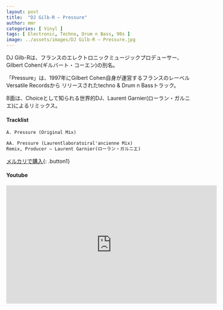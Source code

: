 ```yaml
---
layout: post
title:  "DJ Gilb-R – Pressure"
author: mmr
categories: [ Vinyl ]
tags: [ Electronic, Techno, Drum n Bass, 90s ]
image: ../assets/images/DJ Gilb-R – Pressure.jpg
---
```


DJ Gilb-Rは、フランスのエレクトロニックミュージックプロデューサー、Gilbert Cohen(ギルバート・コーエン)の別名。

「Pressure」は、1997年にGilbert Cohen自身が運営するフランスのレーベルVersatile Recordsから
リリースされたtechno & Drum n Bassトラック。

B面は、Choiceとして知られる世界的DJ、Laurent Garnier(ローラン・ガルニエ)によるリミックス。

#### Tracklist
```md
A. Pressure (Original Mix)

AA. Pressure (Laurentlaboratoiral'ancienne Mix) 
Remix, Producer – Laurent Garnier(ローラン・ガルニエ)
```

[メルカリで購入](https://jp.mercari.com/item/m48438741904?afid=6142608987){: .button1}

#### Youtube
<iframe width="560" height="315" src="https://www.youtube.com/embed/1_ExUMI86Yw?si=p7zunjsO-_yxtC68" title="YouTube video player" frameborder="0" allow="accelerometer; autoplay; clipboard-write; encrypted-media; gyroscope; picture-in-picture; web-share" referrerpolicy="strict-origin-when-cross-origin" allowfullscreen></iframe>